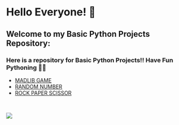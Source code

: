 
# Hello Everyone! 👋
## Welcome to my Basic Python Projects Repository:
### Here is a repository for Basic Python Projects!! Have Fun Pythoning 🐍🐍
- <a href="">MADLIB GAME</a> 
- <a href="">RANDOM NUMBER</a> 
- <a href="">ROCK PAPER SCISSOR</a>  
<br />

![](https://komarev.com/ghpvc/?username=shecoderfinally&color=a17ac8)






